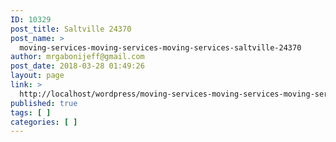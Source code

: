 ```yaml
---
ID: 10329
post_title: Saltville 24370
post_name: >
  moving-services-moving-services-moving-services-saltville-24370
author: mrgabonijeff@gmail.com
post_date: 2018-03-28 01:49:26
layout: page
link: >
  http://localhost/wordpress/moving-services-moving-services-moving-services-saltville-24370/
published: true
tags: [ ]
categories: [ ]
---
```

